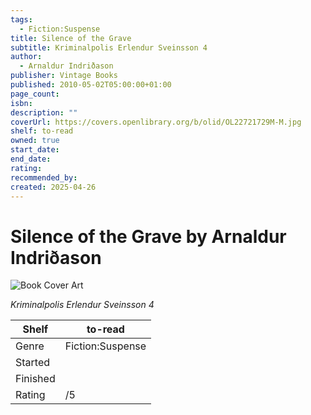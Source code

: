 ```yaml
---
tags:
  - Fiction:Suspense
title: Silence of the Grave
subtitle: Kriminalpolis Erlendur Sveinsson 4
author:
  - Arnaldur Indriðason
publisher: Vintage Books
published: 2010-05-02T05:00:00+01:00
page_count: 
isbn: 
description: ""
coverUrl: https://covers.openlibrary.org/b/olid/OL22721729M-M.jpg
shelf: to-read
owned: true
start_date: 
end_date: 
rating: 
recommended_by: 
created: 2025-04-26
---
```


# Silence of the Grave by Arnaldur Indriðason

![Book Cover Art](https://covers.openlibrary.org/b/olid/OL22721729M-M.jpg)

_Kriminalpolis Erlendur Sveinsson 4_

| Shelf | to-read |
| --- | --- |
| Genre | Fiction:Suspense |
| Started |  |
| Finished |  |
| Rating | /5 |

